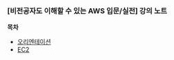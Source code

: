 ### [비전공자도 이해할 수 있는 AWS 입문/실전] 강의 노트

**목차** 
- [오리엔테이션](https://garamgaram5.github.io/blog/orientation)
- [EC2](https://garamgaram5.github.io/blog/ec2) 


